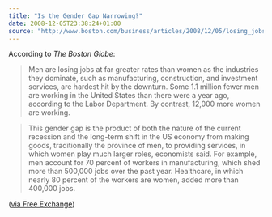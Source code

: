 ```yaml
---
title: "Is the Gender Gap Narrowing?"
date: 2008-12-05T23:38:24+01:00
source: "http://www.boston.com/business/articles/2008/12/05/losing_jobs_in_unequal_numbers/"
---
```


According to <cite>The Boston Globe</cite>:

> Men are losing jobs at far greater rates than women as the industries they dominate, such as manufacturing, construction, and investment services, are hardest hit by the downturn. Some 1.1 million fewer men are working in the United States than there were a year ago, according to the Labor Department. By contrast, 12,000 more women are working.

> This gender gap is the product of both the nature of the current recession and the long-term shift in the US economy from making goods, traditionally the province of men, to providing services, in which women play much larger roles, economists said. For example, men account for 70 percent of workers in manufacturing, which shed more than 500,000 jobs over the past year. Healthcare, in which nearly 80 percent of the workers are women, added more than 400,000 jobs.

([via Free Exchange](http://www.economist.com/blogs/freeexchange/2008/12/the_fall_of_men.cfm))
